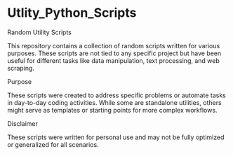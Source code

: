 # Utlity_Python_Scripts
Random Utility Scripts

This repository contains a collection of random scripts written for various purposes. These scripts are not tied to any specific project but have been useful for different tasks like data manipulation, text processing, and web scraping.

Purpose

These scripts were created to address specific problems or automate tasks in day-to-day coding activities. While some are standalone utilities, others might serve as templates or starting points for more complex workflows.

Disclaimer

These scripts were written for personal use and may not be fully optimized or generalized for all scenarios.




